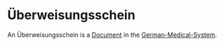 # Überweisungsschein

An Überweisungsschein is a [Document](700001.md) in the [German-Medical-System](8000999.md).
